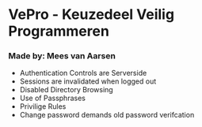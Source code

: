 # VePro - Keuzedeel Veilig Programmeren
### Made by: Mees van Aarsen

- Authentication Controls are Serverside
- Sessions are invalidated when logged out
- Disabled Directory Browsing
- Use of Passphrases
- Privilige Rules
- Change password demands old password verifcation
